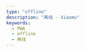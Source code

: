 ```yaml
---
type: "offline"
description: "离线 - Xiaomu"
keywords: 
  - PWA
  - offline
  - 离线
---
```


<!-- You need do nothing for this page. -->
